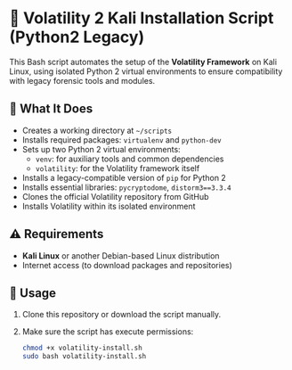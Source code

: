 # 🧠 Volatility 2 Kali Installation Script (Python2 Legacy)

This Bash script automates the setup of the **Volatility Framework** on Kali Linux, using isolated Python 2 virtual environments to ensure compatibility with legacy forensic tools and modules.

## 🔧 What It Does

- Creates a working directory at `~/scripts`
- Installs required packages: `virtualenv` and `python-dev`
- Sets up two Python 2 virtual environments:
  - `venv`: for auxiliary tools and common dependencies
  - `volatility`: for the Volatility framework itself
- Installs a legacy-compatible version of `pip` for Python 2
- Installs essential libraries: `pycryptodome`, `distorm3==3.3.4`
- Clones the official Volatility repository from GitHub
- Installs Volatility within its isolated environment

## ⚠️ Requirements

- **Kali Linux** or another Debian-based Linux distribution
- Internet access (to download packages and repositories)

## 🚀 Usage

1. Clone this repository or download the script manually.
2. Make sure the script has execute permissions:

   ```bash
   chmod +x volatility-install.sh
   sudo bash volatility-install.sh
